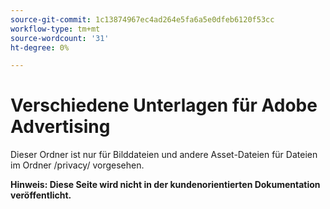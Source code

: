 ```yaml
---
source-git-commit: 1c13874967ec4ad264e5fa6a5e0dfeb6120f53cc
workflow-type: tm+mt
source-wordcount: '31'
ht-degree: 0%

---
```

# Verschiedene Unterlagen für Adobe Advertising

Dieser Ordner ist nur für Bilddateien und andere Asset-Dateien für Dateien im Ordner /privacy/ vorgesehen.

**Hinweis: Diese Seite wird nicht in der kundenorientierten Dokumentation veröffentlicht.**
